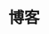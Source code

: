 ---
home: true
layout: BlogHome
icon: home
title: 博客
heroImage: /itwanger.png
heroText: 子默的AI开发日记
heroFullScreen: false
tagline: 立志成为国内Top 1% AI开发者
projects:
  - icon: link
    name: 知识星球
    desc: 子默的AI开发圈子
    link: /shequn/

---